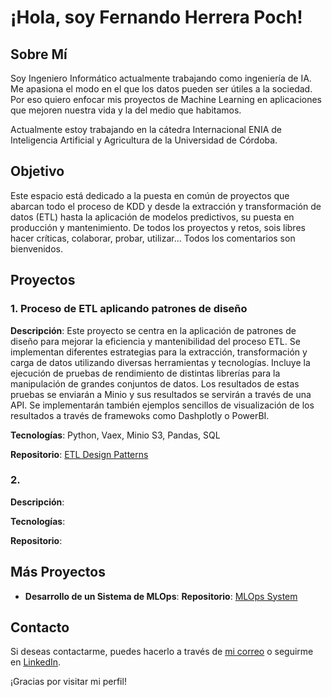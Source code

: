 # ¡Hola, soy Fernando Herrera Poch!

## Sobre Mí
Soy Ingeniero Informático actualmente trabajando como ingeniería de IA. Me apasiona el modo en el que los datos pueden ser útiles a la sociedad. Por eso quiero enfocar mis proyectos de Machine Learning en aplicaciones que mejoren nuestra vida y la del medio que habitamos.

Actualmente estoy trabajando en la cátedra Internacional ENIA de Inteligencia Artificial y Agricultura de la Universidad de Córdoba.


<!---
Mi Trabajo de Fin de Grado (TFG) consistió en el desarrollo de un sistema de MLOps.

y estoy apasionado por todo el proceso de KDD (Knowledge Discovery in Databases) para obtener información valiosa de los datos. 
--->

## Objetivo
Este espacio está dedicado a la puesta en común de proyectos que abarcan todo el proceso de KDD y desde la extracción y transformación de datos (ETL) hasta la aplicación de modelos predictivos, su puesta en producción y mantenimiento. De todos los proyectos y retos, sois libres hacer críticas, colaborar, probar, utilizar... Todos los comentarios son bienvenidos.

## Proyectos

### 1. Proceso de ETL aplicando patrones de diseño
**Descripción**: Este proyecto se centra en la aplicación de patrones de diseño para mejorar la eficiencia y mantenibilidad del proceso ETL. Se implementan diferentes estrategias para la extracción, transformación y carga de datos utilizando diversas herramientas y tecnologías.  Incluye la ejecución de pruebas de rendimiento de distintas librerías para la manipulación de grandes conjuntos de datos. Los resultados de estas pruebas se enviarán a Minio y sus resultados se servirán a través de una API. Se implementarán también ejemplos sencillos de visualización de los resultados a través de framewoks como Dashplotly o PowerBI. 

**Tecnologías**: Python, Vaex, Minio S3, Pandas, SQL

**Repositorio**: [ETL Design Patterns]()

### 2.
**Descripción**: 

**Tecnologías**: 

**Repositorio**: 

## Más Proyectos

- **Desarrollo de un Sistema de MLOps**: 
  **Repositorio**: [MLOps System]()



## Contacto
Si deseas contactarme, puedes hacerlo a través de [mi correo](mailto:fhp101ml@gmail.com) o seguirme en [LinkedIn](www.linkedin.com/in/fernando-herrera-poch-31010445).

¡Gracias por visitar mi perfil!


<!---
- 👋 Hi, I’m @fhp101ml
- 👀 I’m interested in ...
- 🌱 I’m currently learning ...
- 💞️ I’m looking to collaborate on ...
- 📫 How to reach me ...
- 😄 Pronouns: ...
- ⚡ Fun fact: ...


fhp101ml/fhp101ml is a ✨ special ✨ repository because its `README.md` (this file) appears on your GitHub profile.
You can click the Preview link to take a look at your changes.
--->

